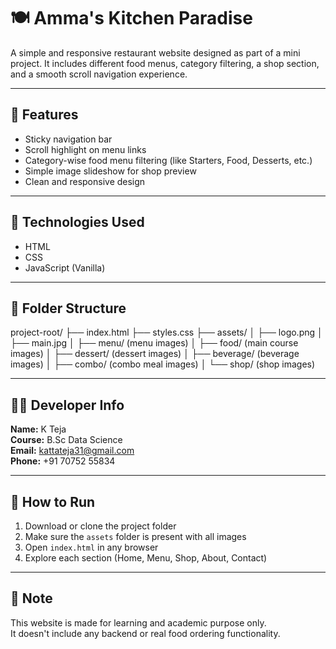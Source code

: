 # 🍽️ Amma's Kitchen Paradise

A simple and responsive restaurant website designed as part of a mini project. It includes different food menus, category filtering, a shop section, and a smooth scroll navigation experience.

---

## 🌟 Features

- Sticky navigation bar  
- Scroll highlight on menu links  
- Category-wise food menu filtering (like Starters, Food, Desserts, etc.)  
- Simple image slideshow for shop preview  
- Clean and responsive design

---

## 🧰 Technologies Used

- HTML  
- CSS  
- JavaScript (Vanilla)

---

## 📁 Folder Structure
project-root/
├── index.html
├── styles.css
├── assets/
│ ├── logo.png
│ ├── main.jpg
│ ├── menu/ (menu images)
│ ├── food/ (main course images)
│ ├── dessert/ (dessert images)
│ ├── beverage/ (beverage images)
│ ├── combo/ (combo meal images)
│ └── shop/ (shop images)


---

## 🧑‍💻 Developer Info

**Name:** K Teja  
**Course:** B.Sc Data Science  
**Email:** kattateja31@gmail.com  
**Phone:** +91 70752 55834

---

## 🔧 How to Run

1. Download or clone the project folder  
2. Make sure the `assets` folder is present with all images  
3. Open `index.html` in any browser  
4. Explore each section (Home, Menu, Shop, About, Contact)

---

## 📌 Note

This website is made for learning and academic purpose only.  
It doesn't include any backend or real food ordering functionality.

